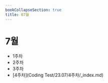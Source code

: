 ```yaml
---
bookCollapseSection: true
title: 07월
---
```

# 7월

- 1주차
- 2주차
- 3주차
- [4주차](Coding Test/23.07/4주차/_index.md)